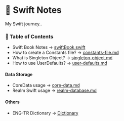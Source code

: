 # 📔 Swift Notes

My Swift journey..

### 📘 Table of Contents

- Swift Book Notes -> [swiftBook.swift](https://github.com/sametkoyuncu/swift-notes/blob/master/swiftBook.swift)
- How to create a Constants file? -> [constants-file.md](https://github.com/sametkoyuncu/swift-notes/blob/master/constants-file.md)
- What is Singleton Object? -> [singleton-object.md](https://github.com/sametkoyuncu/swift-notes/blob/master/singleton-object.md)
- How to use UserDefaults? -> [user-defaults.md](https://github.com/sametkoyuncu/swift-notes/blob/master/user-defaults.md)

#### Data Storage

- CoreData usage -> [core-data.md](https://github.com/sametkoyuncu/swift-notes/blob/master/core-data.md)
- Realm Swift usage -> [realm-database.md](https://github.com/sametkoyuncu/swift-notes/blob/master/realm-database.md)

#### Others

- ENG-TR Dictionary -> [Dictionary](https://github.com/sametkoyuncu/swift-notes/blob/master/dictionary.md)
